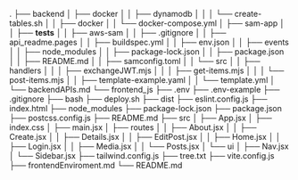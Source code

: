 .
├── backend
│   ├── docker
│   │   ├── dynamodb
│   │   │   └── create-tables.sh
│   │   ├── docker
│   │   └── docker-compose.yml
│   ├── sam-app
│   │   ├── __tests__
│   │   ├── aws-sam
│   │   ├── .gitignore
│   │   ├── api_readme.pages
│   │   ├── buildspec.yml
│   │   ├── env.json
│   │   ├── events
│   │   ├── node_modules
│   │   ├── package-lock.json
│   │   ├── package.json
│   │   ├── README.md
│   │   ├── samconfig.toml
│   │   └── src
│   │       ├── handlers
│   │       │   ├── exchangeJWT.mjs
│   │       │   ├── get-items.mjs
│   │       │   └── post-items.mjs
│   │       ├── template-example.yaml
│   │       └── template.yml
│   └── backendAPIs.md
└── frontend_js
    ├── .env
    ├── .env-example
    ├── .gitignore
    ├── bash
    ├── deploy.sh
    ├── dist
    ├── eslint.config.js
    ├── index.html
    ├── node_modules
    ├── package-lock.json
    ├── package.json
    ├── postcss.config.js
    ├── README.md
    ├── src
    │   ├── App.jsx
    │   ├── index.css
    │   ├── main.jsx
    │   ├── routes
    │   │   ├── About.jsx
    │   │   ├── Create.jsx
    │   │   ├── Details.jsx
    │   │   ├── EditPost.jsx
    │   │   ├── Home.jsx
    │   │   ├── Login.jsx
    │   │   ├── Media.jsx
    │   │   └── Posts.jsx
    │   └── ui
    │       ├── Nav.jsx
    │       └── Sidebar.jsx
    ├── tailwind.config.js
    ├── tree.txt
    ├── vite.config.js
    ├── frontendEnviroment.md
    └── README.md
